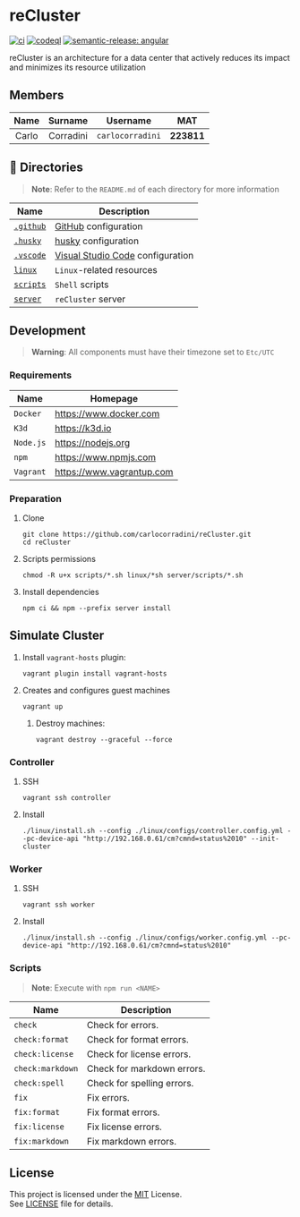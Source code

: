 # reCluster

[![ci](https://github.com/carlocorradini/reCluster/actions/workflows/ci.yml/badge.svg)](https://github.com/carlocorradini/reCluster/actions/workflows/ci.yml)
[![codeql](https://github.com/carlocorradini/reCluster/actions/workflows/codeql.yml/badge.svg)](https://github.com/carlocorradini/reCluster/actions/workflows/codeql.yml)
[![semantic-release: angular](https://img.shields.io/badge/semantic--release-angular-e10079?logo=semantic-release)](https://github.com/semantic-release/semantic-release)

reCluster is an architecture for a data center that actively reduces its impact and minimizes its resource utilization

## Members

| Name  |  Surname  |     Username     |    MAT     |
| :---: | :-------: | :--------------: | :--------: |
| Carlo | Corradini | `carlocorradini` | **223811** |

## :file_folder: Directories

> **Note**: Refer to the `README.md` of each directory for more information

| **Name**                | **Description**                                                   |
| ----------------------- | ----------------------------------------------------------------- |
| [`.github`](./.github/) | [GitHub](https://github.com) configuration                        |
| [`.husky`](./.husky/)   | [husky](https://typicode.github.io/husky) configuration           |
| [`.vscode`](./.vscode/) | [Visual Studio Code](https://code.visualstudio.com) configuration |
| [`linux`](./.linux/)    | `Linux`-related resources                                         |
| [`scripts`](./scripts/) | `Shell` scripts                                                   |
| [`server`](./server/)   | `reCluster` server                                                |

## Development

> **Warning**: All components must have their timezone set to `Etc/UTC`

### Requirements

| **Name**  | **Homepage**                |
| --------- | --------------------------- |
| `Docker`  | <https://www.docker.com>    |
| `K3d`     | <https://k3d.io>            |
| `Node.js` | <https://nodejs.org>        |
| `npm`     | <https://www.npmjs.com>     |
| `Vagrant` | <https://www.vagrantup.com> |

### Preparation

1. Clone

   ```console
   git clone https://github.com/carlocorradini/reCluster.git
   cd reCluster
   ```

1. Scripts permissions

   ```console
   chmod -R u+x scripts/*.sh linux/*sh server/scripts/*.sh
   ```

1. Install dependencies

   ```console
   npm ci && npm --prefix server install
   ```

## Simulate Cluster

1. Install `vagrant-hosts` plugin:

   ```console
   vagrant plugin install vagrant-hosts
   ```

1. Creates and configures guest machines

   ```console
   vagrant up
   ```

   1. Destroy machines:

      ```console
      vagrant destroy --graceful --force
      ```

### Controller

1. SSH

   ```console
   vagrant ssh controller
   ```

1. Install

   ```console
   ./linux/install.sh --config ./linux/configs/controller.config.yml --pc-device-api "http://192.168.0.61/cm?cmnd=status%2010" --init-cluster
   ```

### Worker

1. SSH

   ```console
   vagrant ssh worker
   ```

1. Install

   ```console
   ./linux/install.sh --config ./linux/configs/worker.config.yml --pc-device-api "http://192.168.0.61/cm?cmnd=status%2010"
   ```

### Scripts

> **Note**: Execute with `npm run <NAME>`

| **Name**         | **Description**            |
| ---------------- | -------------------------- |
| `check`          | Check for errors.          |
| `check:format`   | Check for format errors.   |
| `check:license`  | Check for license errors.  |
| `check:markdown` | Check for markdown errors. |
| `check:spell`    | Check for spelling errors. |
| `fix`            | Fix errors.                |
| `fix:format`     | Fix format errors.         |
| `fix:license`    | Fix license errors.        |
| `fix:markdown`   | Fix markdown errors.       |

## License

This project is licensed under the [MIT](https://opensource.org/licenses/MIT) License. \
See [LICENSE](./LICENSE) file for details.
